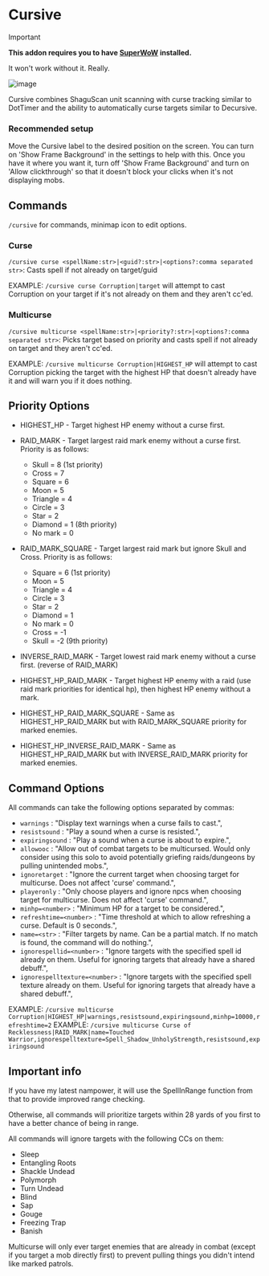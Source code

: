 # Cursive

> [!IMPORTANT]
>
> **This addon requires you to have [SuperWoW](https://github.com/balakethelock/SuperWoW) installed.**
>
> It won't work without it. Really.

![image](https://github.com/pepopo978/Cursive/assets/149287158/801511af-29c7-4baf-b1ac-5e8c52f0f846)

Cursive combines ShaguScan unit scanning with curse tracking similar to DotTimer and the ability to automatically curse
targets similar to Decursive.

### Recommended setup

Move the Cursive label to the desired position on the screen. You can turn on 'Show Frame Background' in the settings to
help with this. Once you have it where you want it, turn off 'Show Frame Background' and turn on 'Allow clickthrough'
so that it doesn't block your clicks when it's not displaying mobs.

## Commands

`/cursive` for commands, minimap icon to edit options.

### Curse

`/cursive curse <spellName:str>|<guid?:str>|<options?:comma separated str>`: Casts spell if not already on target/guid

EXAMPLE: `/cursive curse Corruption|target` will attempt to cast Corruption on your target if it's not already on them
and they aren't cc'ed.

### Multicurse

`/cursive multicurse <spellName:str>|<priority?:str>|<options?:comma separated str>`: Picks target based on priority and
casts spell if not already on target and they aren't cc'ed.

EXAMPLE: `/cursive multicurse Corruption|HIGHEST_HP` will attempt to cast Corruption picking the target with the highest
HP that doesn't already have it and will warn you if it does nothing.

## Priority Options

- HIGHEST_HP - Target highest HP enemy without a curse first.
- RAID_MARK - Target largest raid mark enemy without a curse first. Priority is as follows:
    - Skull = 8 (1st priority)
    - Cross = 7
    - Square = 6
    - Moon = 5
    - Triangle = 4
    - Circle = 3
    - Star = 2
    - Diamond = 1 (8th priority)
    - No mark = 0
- RAID_MARK_SQUARE - Target largest raid mark but ignore Skull and Cross. Priority is as follows:
    - Square = 6 (1st priority)
    - Moon = 5
    - Triangle = 4
    - Circle = 3
    - Star = 2
    - Diamond = 1
    - No mark = 0
    - Cross = -1
    - Skull = -2 (9th priority)
- INVERSE_RAID_MARK - Target lowest raid mark enemy without a curse first. (reverse of RAID_MARK)

- HIGHEST_HP_RAID_MARK - Target highest HP enemy with a raid (use raid mark priorities for identical hp), then highest
  HP enemy without a mark.
- HIGHEST_HP_RAID_MARK_SQUARE - Same as HIGHEST_HP_RAID_MARK but with RAID_MARK_SQUARE priority for marked enemies.
- HIGHEST_HP_INVERSE_RAID_MARK - Same as HIGHEST_HP_RAID_MARK but with INVERSE_RAID_MARK priority for marked enemies.

## Command Options

All commands can take the following options separated by commas:

- `warnings` : "Display text warnings when a curse fails to cast.",
- `resistsound` : "Play a sound when a curse is resisted.",
- `expiringsound` : "Play a sound when a curse is about to expire.",
- `allowooc` : "Allow out of combat targets to be multicursed. Would only consider using this solo to avoid potentially
  griefing raids/dungeons by pulling unintended mobs.",
- `ignoretarget` : "Ignore the current target when choosing target for multicurse.  Does not affect 'curse' command.",
- `playeronly` : "Only choose players and ignore npcs when choosing target for multicurse.  Does not affect 'curse' command.",
- `minhp=<number>` : "Minimum HP for a target to be considered.",
- `refreshtime=<number>` : "Time threshold at which to allow refreshing a curse. Default is 0 seconds.",
- `name=<str>` : "Filter targets by name. Can be a partial match.  If no match is found, the command will do nothing.",
- `ignorespellid=<number>` : "Ignore targets with the specified spell id already on them. Useful for ignoring targets that already have a shared debuff.",
- `ignorespelltexture=<number>` : "Ignore targets with the specified spell texture already on them. Useful for ignoring targets that already have a shared debuff.",

EXAMPLE: `/cursive multicurse Corruption|HIGHEST_HP|warnings,resistsound,expiringsound,minhp=10000,refreshtime=2`
EXAMPLE: `/cursive multicurse Curse of Recklessness|RAID_MARK|name=Touched Warrior,ignorespelltexture=Spell_Shadow_UnholyStrength,resistsound,expiringsound`

## Important info

If you have my latest nampower, it will use the SpellInRange function from that to provide improved range checking.

Otherwise, all commands will prioritize targets within 28 yards of you first to have a better chance of being in range.

All commands will ignore targets with the following CCs on them:

- Sleep
- Entangling Roots
- Shackle Undead
- Polymorph
- Turn Undead
- Blind
- Sap
- Gouge
- Freezing Trap
- Banish

Multicurse will only ever target enemies that are already in combat (except if you target a mob directly first) to
prevent pulling things you didn't intend like marked patrols.
